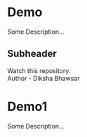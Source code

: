 # Demo
Some Description...
## Subheader
Watch this repository.
<br>
Author - Diksha Bhawsar
# Demo1 
Some Description...